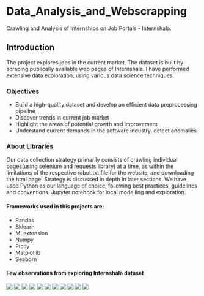 # Data_Analysis_and_Webscrapping
Crawling and Analysis of Internships on Job Portals - Internshala.


## Introduction
The project explores jobs in the current market. The dataset is built by scraping publically available web pages of Internshala. I have performed extensive data exploration, using various data science techniques. 

### Objectives
+ Build a high-quality dataset and develop an efficient data preprocessing pipeline 
+ Discover trends in current job market 
+ Highlight the areas of potential growth and improvement 
+ Understand current demands in the software industry, detect anomalies.

### About Libraries
Our data collection strategy primarily consists of crawling individual pages(using selenium and requests library) at a time, as within the limitations of the respective robot.txt file for the website, and downloading the html page. Strategy is discussed in depth in later sections.
We have used Python as our language of choice, following best practices, guidelines  and conventions. Jupyter notebook for local modelling and exploration.

#### Frameworks used in this projects are:
+ Pandas
+ Sklearn
+ MLextension
+ Numpy
+ Plotly
+ Matplotlib 
+ Seaborn


#### Few observations from exploring Internshala dataset
![](images/0.png)
![](images/1.png)
![](images/2.png)
![](images/3.png)
![](images/4.png)
![](images/5.png)
![](images/6.png)
![](images/7.png)
![](images/8.png)
![](images/9.png)
![](images/10.png)
